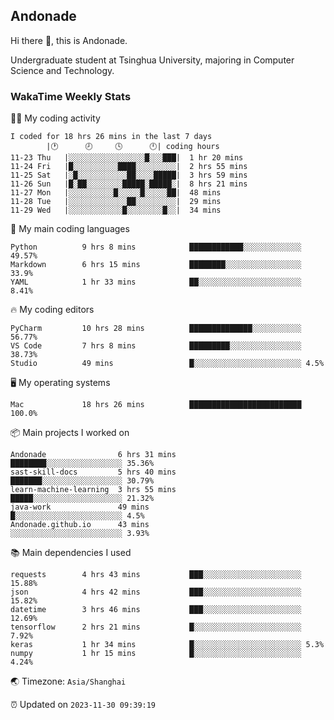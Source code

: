 ## Andonade

Hi there 👋, this is Andonade.

Undergraduate student at Tsinghua University, majoring in Computer Science and Technology.

### WakaTime Weekly Stats

🧑‍💻 My coding activity 

```text
I coded for 18 hrs 26 mins in the last 7 days
		|🕐      🕗     🕓      🕛|	coding hours
11-23 Thu	|░░░░░░░░░░░░░░░░░█░░░███|	1 hr 20 mins
11-24 Fri	|█░░░░░░░░░░████░░░░░░░░░|	2 hrs 55 mins
11-25 Sat	|░█░░░░░░░░░░░██░░░░█████|	3 hrs 59 mins
11-26 Sun	|█░██░░░░░░░░█████░█████░|	8 hrs 21 mins
11-27 Mon	|░░░░░░░░░░█░░░░░█░░░░░██|	48 mins
11-28 Tue	|░░░░░░░░░░░░░██░░░░░░░░░|	29 mins
11-29 Wed	|░░░░░░░░░░░░█░░░░░░░░█░░|	34 mins
```

🌱 My main coding languages 

```text
Python         	9 hrs 8 mins        	████████████░░░░░░░░░░░░░ 49.57%
Markdown       	6 hrs 15 mins       	████████░░░░░░░░░░░░░░░░░ 33.9%
YAML           	1 hr 33 mins        	██░░░░░░░░░░░░░░░░░░░░░░░ 8.41%
```

🔥 My coding editors 

```text
PyCharm        	10 hrs 28 mins      	██████████████░░░░░░░░░░░ 56.77%
VS Code        	7 hrs 8 mins        	█████████░░░░░░░░░░░░░░░░ 38.73%
Studio         	49 mins             	█░░░░░░░░░░░░░░░░░░░░░░░░ 4.5%
```

🖥️ My operating systems 

```text
Mac            	18 hrs 26 mins      	█████████████████████████ 100.0%
```

📦 Main projects I worked on 

```text
Andonade            	6 hrs 31 mins       	████████░░░░░░░░░░░░░░░░░ 35.36%
sast-skill-docs     	5 hrs 40 mins       	███████░░░░░░░░░░░░░░░░░░ 30.79%
learn-machine-learning	3 hrs 55 mins       	█████░░░░░░░░░░░░░░░░░░░░ 21.32%
java-work           	49 mins             	█░░░░░░░░░░░░░░░░░░░░░░░░ 4.5%
Andonade.github.io  	43 mins             	░░░░░░░░░░░░░░░░░░░░░░░░░ 3.93%
```

📚 Main dependencies I used 

```text
requests       	4 hrs 43 mins       	███░░░░░░░░░░░░░░░░░░░░░░ 15.88%
json           	4 hrs 42 mins       	███░░░░░░░░░░░░░░░░░░░░░░ 15.82%
datetime       	3 hrs 46 mins       	███░░░░░░░░░░░░░░░░░░░░░░ 12.69%
tensorflow     	2 hrs 21 mins       	█░░░░░░░░░░░░░░░░░░░░░░░░ 7.92%
keras          	1 hr 34 mins        	█░░░░░░░░░░░░░░░░░░░░░░░░ 5.3%
numpy          	1 hr 15 mins        	█░░░░░░░░░░░░░░░░░░░░░░░░ 4.24%
```

🌏 Timezone: `Asia/Shanghai`

⏰ Updated on `2023-11-30 09:39:19`